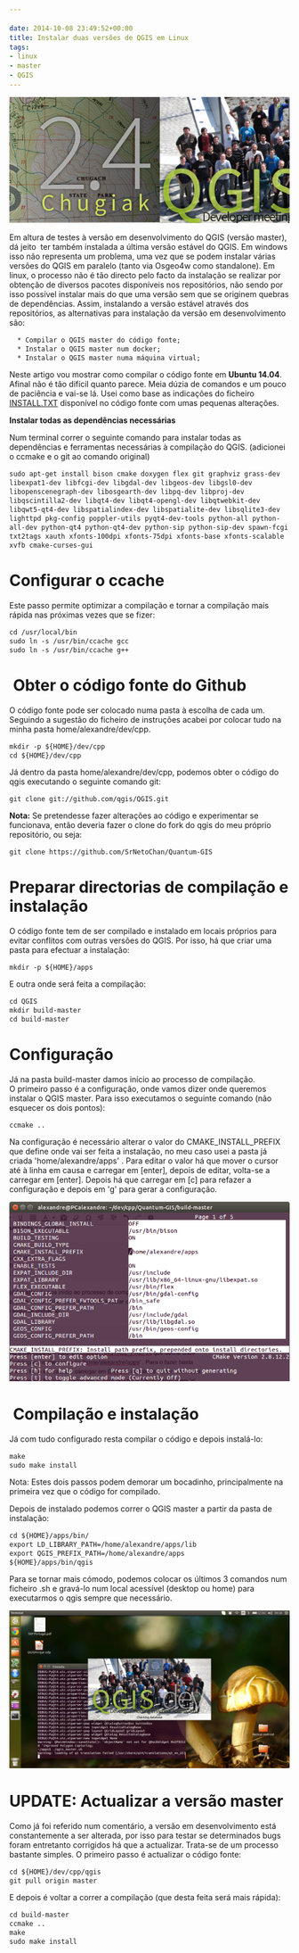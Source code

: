```yaml
---

date: 2014-10-08 23:49:52+00:00
title: Instalar duas versões de QGIS em Linux
tags:
- linux
- master
- QGIS
---
```


[![QGIS24_QGISmaster](/images/2014/10/qgis24_qgismaster.png?w=584)
](/images/2014/10/qgis24_qgismaster.png)

Em altura de testes à versão em desenvolvimento do QGIS (versão master), dá jeito  ter também instalada a última versão estável do QGIS. Em windows isso não representa um problema, uma vez que se podem instalar várias versões do QGIS em paralelo (tanto via Osgeo4w como standalone). Em linux, o processo não é tão directo pelo facto da instalação se realizar por obtenção de diversos pacotes disponíveis nos repositórios, não sendo por isso possível instalar mais do que uma versão sem que se originem quebras de dependências. Assim, instalando a versão estável através dos repositórios, as alternativas para instalação da versão em desenvolvimento são:



	  * Compilar o QGIS master do código fonte;
	  * Instalar o QGIS master num docker;
	  * Instalar o QGIS master numa máquina virtual;

Neste artigo vou mostrar como compilar o código fonte em **Ubuntu 14.04**. Afinal não é tão difícil quanto parece. Meia dúzia de comandos e um pouco de paciência e vai-se lá. Usei como base as indicações do ficheiro [INSTALL.TXT](https://github.com/qgis/QGIS/blob/master/INSTALL) disponível no código fonte com umas pequenas alterações.

**Instalar todas as dependências necessárias**

Num terminal correr o seguinte comando para instalar todas as dependências e ferramentas necessárias à compilação do QGIS. (adicionei o ccmake e o git ao comando original)


    sudo apt-get install bison cmake doxygen flex git graphviz grass-dev libexpat1-dev libfcgi-dev libgdal-dev libgeos-dev libgsl0-dev libopenscenegraph-dev libosgearth-dev libpq-dev libproj-dev libqscintilla2-dev libqt4-dev libqt4-opengl-dev libqtwebkit-dev libqwt5-qt4-dev libspatialindex-dev libspatialite-dev libsqlite3-dev lighttpd pkg-config poppler-utils pyqt4-dev-tools python-all python-all-dev python-qt4 python-qt4-dev python-sip python-sip-dev spawn-fcgi txt2tags xauth xfonts-100dpi xfonts-75dpi xfonts-base xfonts-scalable xvfb cmake-curses-gui




# Configurar o ccache


Este passo permite optimizar a compilação e tornar a compilação mais rápida nas próximas vezes que se fizer:


    cd /usr/local/bin
    sudo ln -s /usr/bin/ccache gcc
    sudo ln -s /usr/bin/ccache g++




#  Obter o código fonte do Github


O código fonte pode ser colocado numa pasta à escolha de cada um. Seguindo a sugestão do ficheiro de instruções acabei por colocar tudo na minha pasta home/alexandre/dev/cpp.


    mkdir -p ${HOME}/dev/cpp
    cd ${HOME}/dev/cpp


Já dentro da pasta home/alexandre/dev/cpp, podemos obter o código do qgis executando o seguinte comando git:


    git clone git://github.com/qgis/QGIS.git


**Nota:** Se pretendesse fazer alterações ao código e experimentar se funcionava, então deveria fazer o clone do fork do qgis do meu próprio repositório, ou seja:


    git clone https://github.com/SrNetoChan/Quantum-GIS




# Preparar directorias de compilação e instalação


O código fonte tem de ser compilado e instalado em locais próprios para evitar conflitos com outras versões do QGIS. Por isso, há que criar uma pasta para efectuar a instalação:


    mkdir -p ${HOME}/apps


E outra onde será feita a compilação:


    cd QGIS
    mkdir build-master
    cd build-master





# Configuração


Já na pasta build-master damos início ao processo de compilação. O primeiro passo é a configuração, onde vamos dizer onde queremos instalar o QGIS master. Para isso executamos o seguinte comando (não esquecer os dois pontos):


    ccmake ..


Na configuração é necessário alterar o valor do CMAKE_INSTALL_PREFIX que define onde vai ser feita a instalação, no meu caso usei a pasta já criada 'home/alexandre/apps' . Para editar o valor há que mover o cursor até à linha em causa e carregar em [enter], depois de editar, volta-se a carregar em [enter]. Depois há que carregar em [c] para refazer a configuração e depois em 'g' para gerar a configuração.

[![Screenshot from 2014-10-08 23:33:39](/images/2014/10/screenshot-from-2014-10-08-233339.png?w=584)
](/images/2014/10/screenshot-from-2014-10-08-233339.png)


#  Compilação e instalação


Já com tudo configurado resta compilar o código e depois instalá-lo:


    make
    sudo make install


Nota: Estes dois passos podem demorar um bocadinho, principalmente na primeira vez que o código for compilado.

Depois de instalado podemos correr o QGIS master a partir da pasta de instalação:


    cd ${HOME}/apps/bin/
    export LD_LIBRARY_PATH=/home/alexandre/apps/lib
    export QGIS_PREFIX_PATH=/home/alexandre/apps
    ${HOME}/apps/bin/qgis


Para se tornar mais cómodo, podemos colocar os últimos 3 comandos num ficheiro .sh e gravá-lo num local acessível (desktop ou home) para executarmos o qgis sempre que necessário.

![Screenshot from 2014-10-09 00:36:52](/images/2014/10/screenshot-from-2014-10-09-003652.png?w=584)



# UPDATE: Actualizar a versão master


Como já foi referido num comentário, a versão em desenvolvimento está constantemente a ser alterada, por isso para testar se determinados bugs foram entretanto corrigidos há que a actualizar. Trata-se de um processo bastante simples. O primeiro passo é actualizar o código fonte:


    cd ${HOME}/dev/cpp/qgis
    git pull origin master


E depois é voltar a correr a compilação (que desta feita será mais rápida):


    cd build-master
    ccmake ..
    make
    sudo make install
